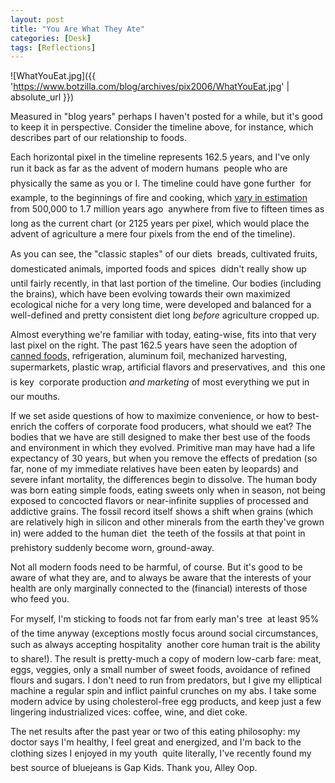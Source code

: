 ```yaml
---
layout: post
title: "You Are What They Ate"
categories: [Desk]
tags: [Reflections]
---
```



![WhatYouEat.jpg]({{ 'https://www.botzilla.com/blog/archives/pix2006/WhatYouEat.jpg' | absolute_url }})


Measured in "blog years" perhaps I haven't posted for a while, but it's good to keep it in perspective. Consider the timeline above, for instance, which describes part of our relationship to foods.

Each horizontal pixel in the timeline represents 162.5 years, and I've only run it back as far as the advent of modern humans &#151; people who are physically the same as you or I. The timeline could have gone further &#151; for example, to the beginnings of fire and cooking, which <a href="http://www.sciencenews.org/articles/20000429/note12ref.asp">vary in estimation</a> from 500,000 to 1.7 million years ago &#151; anywhere from five to fifteen times as long as the current chart (or 2125 years per pixel, which would place the advent of agriculture a mere four pixels from the end of the timeline).


<!--more-->
As you can see, the "classic staples" of our diets &#151; breads, cultivated fruits, domesticated animals, imported foods and spices &#151; didn't really show up until fairly recently, in that last portion of the timeline. Our bodies (including the brains), which have been evolving towards their own maximized ecological niche for a very long time, were developed and balanced for a well-defined and pretty consistent diet long <i>before</i> agriculture cropped up.

Almost everything we're familiar with today, eating-wise, fits into that very last pixel on the right. The past 162.5 years have seen the adoption of <a href="http://www.ric.edu/rpotter/SJFranklin.html">canned foods,</a> refrigeration, aluminum foil, mechanized harvesting, supermarkets, plastic wrap, artificial flavors and preservatives, and &#151; this one is key &#151; corporate production <i>and marketing</i> of most everything we put in our mouths.

If we set aside questions of how to maximize convenience, or how to best-enrich the coffers of corporate food producers, what should we eat? The bodies that we have are still designed to make ther best use of the foods and environment in which they evolved. Primitive man may have had a life expectancy of 30 years, but when you remove the effects of predation (so far, none of my immediate relatives have been eaten by leopards) and severe infant mortality, the differences begin to dissolve. The human body was born eating simple foods, eating sweets only when in season, not being exposed to concocted flavors or near-infinite supplies of processed and addictive grains. The fossil record itself shows a shift when grains (which are relatively high in silicon and other minerals from the earth they've grown in) were added to the human diet &#151; the teeth of the fossils at that point in prehistory suddenly become worn, ground-away.

Not all modern foods need to be harmful, of course. But it's good to be aware of what they are, and to always be aware that the interests of your health are only marginally connected to the (financial) interests of those who feed you.

For myself, I'm sticking to foods not far from early man's tree &#151; at least 95% of the time anyway (exceptions mostly focus around social circumstances, such as always accepting hospitality &#151; another core human trait is the ability to share!). The result is pretty-much a copy of modern low-carb fare: meat, eggs, veggies, only a small number of sweet foods, avoidance of refined flours and sugars. I don't need to run from predators, but I give my elliptical machine a regular spin and inflict painful crunches on my abs. I take some modern advice by using cholesterol-free egg products, and keep just a few lingering industrialized vices: coffee, wine, and diet coke.

The net results after the past year or two of this eating philosophy: my doctor says I'm healthy, I feel great and energized, and I'm back to the clothing sizes I enjoyed in my youth &#151; quite literally, I've recently found my best source of bluejeans is Gap Kids. Thank you, Alley Oop.

